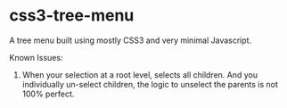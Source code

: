 css3-tree-menu
==============

A tree menu built using mostly CSS3 and very minimal Javascript.


Known Issues:
1) When your selection at a root level, selects all children. And you individually un-select children, the logic to unselect the parents is not 100% perfect.
